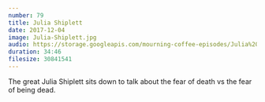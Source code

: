 ```yaml
---
number: 79
title: Julia Shiplett
date: 2017-12-04
image: Julia-Shiplett.jpg
audio: https://storage.googleapis.com/mourning-coffee-episodes/Julia%20Shiplett%20Release.mp3
duration: 34:46
filesize: 30841541
---
```


The great Julia Shiplett sits down to talk about the fear of death vs the fear of being dead. 
